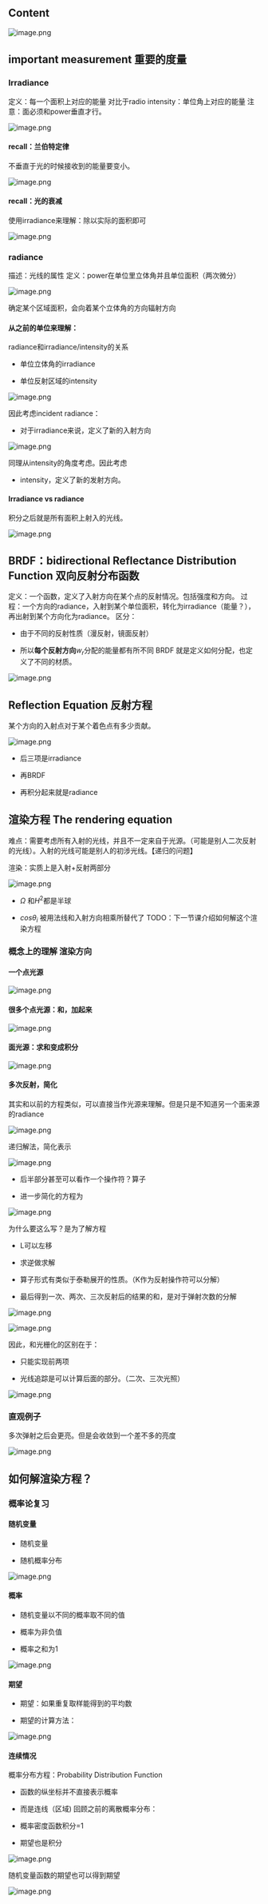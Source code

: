 ## Content

![image.png](https://picbed-1305808788.cos.ap-chengdu.myqcloud.com/img/20241104223522.png)

## important measurement 重要的度量

### Irradiance
定义：每一个面积上对应的能量
对比于radio intensity：单位角上对应的能量
注意：面必须和power垂直才行。

![image.png](https://picbed-1305808788.cos.ap-chengdu.myqcloud.com/img/20241110193108.png)

#### recall：兰伯特定律
不垂直于光的时候接收到的能量要变小。

![image.png](https://picbed-1305808788.cos.ap-chengdu.myqcloud.com/img/20241110193059.png)

#### recall：光的衰减
使用irradiance来理解：除以实际的面积即可

![image.png](https://picbed-1305808788.cos.ap-chengdu.myqcloud.com/img/20241110193624.png)

### radiance
描述：光线的属性
定义：power在单位里立体角并且单位面积（两次微分）

![image.png](https://picbed-1305808788.cos.ap-chengdu.myqcloud.com/img/20241110193834.png)

确定某个区域面积，会向着某个立体角的方向辐射方向

#### 从之前的单位来理解：
radiance和irradiance/intensity的关系

- 单位立体角的irradiance

- 单位反射区域的intensity

![image.png](https://picbed-1305808788.cos.ap-chengdu.myqcloud.com/img/20241110194204.png)

因此考虑incident radiance：

- 对于irradiance来说，定义了新的入射方向

![image.png](https://picbed-1305808788.cos.ap-chengdu.myqcloud.com/img/20241110194410.png)

同理从intensity的角度考虑。因此考虑

- intensity，定义了新的发射方向。

#### Irradiance vs radiance
积分之后就是所有面积上射入的光线。

![image.png](https://picbed-1305808788.cos.ap-chengdu.myqcloud.com/img/20241110194645.png)

## BRDF：bidirectional Reflectance Distribution Function 双向反射分布函数
定义：一个函数，定义了入射方向在某个点的反射情况。包括强度和方向。
过程：一个方向的radiance，入射到某个单位面积，转化为irradiance（能量？），再出射到某个方向化为radiance。
区分：

- 由于不同的反射性质（漫反射，镜面反射）

- 所以**每个反射方向**$w_r$分配的能量都有所不同
BRDF 就是定义如何分配，也定义了不同的材质。

![image.png](https://picbed-1305808788.cos.ap-chengdu.myqcloud.com/img/20241110195313.png)

## Reflection Equation 反射方程
某个方向的入射点对于某个着色点有多少贡献。

![image.png](https://picbed-1305808788.cos.ap-chengdu.myqcloud.com/img/20241110195741.png)

- 后三项是irradiance

- 再BRDF

- 再积分起来就是radiance

## 渲染方程 The rendering equation
难点：需要考虑所有入射的光线，并且不一定来自于光源。（可能是别人二次反射的光线）。入射的光线可能是别人的初涉光线。【递归的问题】

渲染：实质上是入射+反射两部分

![image.png](https://picbed-1305808788.cos.ap-chengdu.myqcloud.com/img/20241110200131.png)

- $\Omega$ 和$H^2$都是半球

- $cos\theta_i$ 被用法线和入射方向相乘所替代了
TODO：下一节课介绍如何解这个渲染方程

### 概念上的理解 渲染方向

#### 一个点光源

![image.png](https://picbed-1305808788.cos.ap-chengdu.myqcloud.com/img/20241110200737.png)

#### 很多个点光源：和，加起来

![image.png](https://picbed-1305808788.cos.ap-chengdu.myqcloud.com/img/20241110200759.png)

#### 面光源：求和变成积分

![image.png](https://picbed-1305808788.cos.ap-chengdu.myqcloud.com/img/20241110200854.png)

#### 多次反射，简化
其实和以前的方程类似，可以直接当作光源来理解。但是只是不知道另一个面来源的radiance

![image.png](https://picbed-1305808788.cos.ap-chengdu.myqcloud.com/img/20241110201016.png)

递归解法，简化表示

![image.png](https://picbed-1305808788.cos.ap-chengdu.myqcloud.com/img/20241110201205.png)

- 后半部分甚至可以看作一个操作符？算子

- 进一步简化的方程为

![image.png](https://picbed-1305808788.cos.ap-chengdu.myqcloud.com/img/20241110201309.png)

为什么要这么写？是为了解方程

- L可以左移

- 求逆做求解

- 算子形式有类似于泰勒展开的性质。（K作为反射操作符可以分解）

- 最后得到一次、两次、三次反射后的结果的和，是对于弹射次数的分解

![image.png](https://picbed-1305808788.cos.ap-chengdu.myqcloud.com/img/20241110203911.png)

![image.png](https://picbed-1305808788.cos.ap-chengdu.myqcloud.com/img/20241110204053.png)

因此，和光栅化的区别在于：

- 只能实现前两项

- 光线追踪是可以计算后面的部分。（二次、三次光照）

![image.png](https://picbed-1305808788.cos.ap-chengdu.myqcloud.com/img/20241110204503.png)

### 直观例子
多次弹射之后会更亮。但是会收敛到一个差不多的亮度

![image.png](https://picbed-1305808788.cos.ap-chengdu.myqcloud.com/img/20241110204728.png)

## 如何解渲染方程？

### 概率论复习

#### 随机变量

- 随机变量

- 随机概率分布

![image.png](https://picbed-1305808788.cos.ap-chengdu.myqcloud.com/img/20241110205031.png)

#### 概率

- 随机变量以不同的概率取不同的值

- 概率为非负值

- 概率之和为1

![image.png](https://picbed-1305808788.cos.ap-chengdu.myqcloud.com/img/20241110205126.png)

#### 期望

- 期望：如果重复取样能得到的平均数

- 期望的计算方法：

![image.png](https://picbed-1305808788.cos.ap-chengdu.myqcloud.com/img/20241110205217.png)

#### 连续情况
概率分布方程：Probability Distribution Function

- 函数的纵坐标并不直接表示概率

- 而是连线（区域)
回顾之前的离散概率分布：

- 概率密度函数积分=1

- 期望也是积分

![image.png](https://picbed-1305808788.cos.ap-chengdu.myqcloud.com/img/20241110205535.png)

随机变量函数的期望也可以得到期望

![image.png](https://picbed-1305808788.cos.ap-chengdu.myqcloud.com/img/20241110205730.png)
